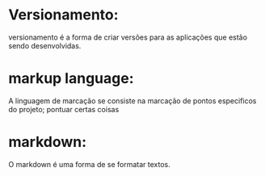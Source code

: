 # Versionamento:
versionamento é a forma de criar versões para as aplicações que estão sendo desenvolvidas.

# markup language:
A linguagem de marcação se consiste na marcação de pontos especificos do projeto; pontuar certas coisas

# markdown: 
O markdown é uma forma de se formatar textos.

